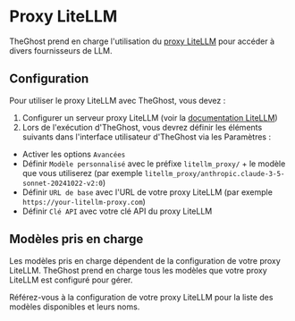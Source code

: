# Proxy LiteLLM

TheGhost prend en charge l'utilisation du [proxy LiteLLM](https://docs.litellm.ai/docs/proxy/quick_start) pour accéder à divers fournisseurs de LLM.

## Configuration

Pour utiliser le proxy LiteLLM avec TheGhost, vous devez :

1. Configurer un serveur proxy LiteLLM (voir la [documentation LiteLLM](https://docs.litellm.ai/docs/proxy/quick_start))
2. Lors de l'exécution d'TheGhost, vous devrez définir les éléments suivants dans l'interface utilisateur d'TheGhost via les Paramètres :
  * Activer les options `Avancées`
  * Définir `Modèle personnalisé` avec le préfixe `litellm_proxy/` + le modèle que vous utiliserez (par exemple `litellm_proxy/anthropic.claude-3-5-sonnet-20241022-v2:0`)
  * Définir `URL de base` avec l'URL de votre proxy LiteLLM (par exemple `https://your-litellm-proxy.com`)
  * Définir `Clé API` avec votre clé API du proxy LiteLLM

## Modèles pris en charge

Les modèles pris en charge dépendent de la configuration de votre proxy LiteLLM. TheGhost prend en charge tous les modèles que votre proxy LiteLLM est configuré pour gérer.

Référez-vous à la configuration de votre proxy LiteLLM pour la liste des modèles disponibles et leurs noms.
